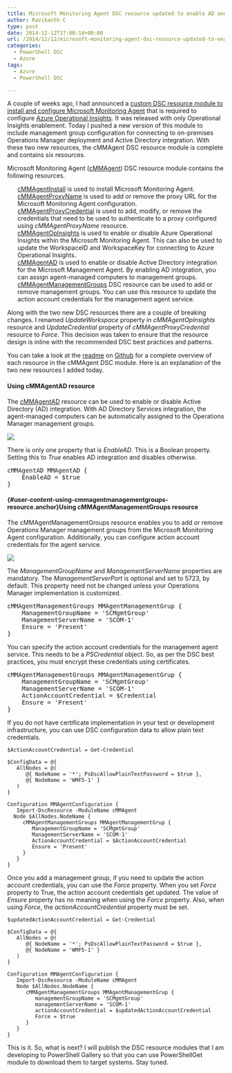 ```yaml
---
title: Microsoft Monitoring Agent DSC resource updated to enable AD and management groups configuration
author: Ravikanth C
type: post
date: 2014-12-12T17:00:14+00:00
url: /2014/12/12/microsoft-monitoring-agent-dsc-resource-updated-to-enable-ad-and-management-groups-configuration/
categories:
  - PowerShell DSC
  - Azure
tags:
  - Azure
  - PowerShell DSC

---
```

A couple of weeks ago, I had announced a [custom DSC resource module to install and configure Microsoft Monitoring Agent][1] that is required to configure [Azure Operational Insights][2]. It was released with only Operational Insights enablement. Today I pushed a new version of this module to include management group configuration for connecting to on-premises Operations Manager deployment and Active Directory integration. With these two new resources, the cMMAgent DSC resource module is complete and contains six resources.

Microsoft Monitoring Agent ([cMMAgent][3]) DSC resource module contains the following resources.

<ul class="task-list">
  <li>
    <a href="https://github.com/rchaganti/DSCResources/tree/master/cMMAgent/DSCResources/cMMAgentInstall">cMMAgentInstall</a> is used to install Microsoft Monitoring Agent.
  </li>
  <li>
    <a href="https://github.com/rchaganti/DSCResources/tree/master/cMMAgent/DSCResources/cMMAgentProxyName">cMMAgentProxyName</a> is used to add or remove the proxy URL for the Microsoft Monitoring Agent configuration.
  </li>
  <li>
    <a href="https://github.com/rchaganti/DSCResources/tree/master/cMMAgent/DSCResources/cMMAgentProxyCredential">cMMAgentProxyCredential</a> is used to add, modify, or remove the credentials that need to be used to authenticate to a proxy configured using <em>cMMAgentProxyName</em> resource.
  </li>
  <li>
    <a href="https://github.com/rchaganti/DSCResources/tree/master/cMMAgent/DSCResources/cMMAgentOpInsights">cMMAgentOpInsights</a> is used to enable or disable Azure Operational Insights within the Microsoft Monitoring Agent. This can also be used to update the WorkspaceID and WorkspaceKey for connecting to Azure Operational Insights.
  </li>
  <li>
    <a href="https://github.com/rchaganti/DSCResources/tree/master/cMMAgent/DSCResources/cMMAgentAD">cMMAgentAD</a> is used to enable or disable Active Directory integration for the Microsoft Management Agent. By enabling AD integration, you can assign agent-managed computers to management groups.
  </li>
  <li>
    <a href="https://github.com/rchaganti/DSCResources/tree/master/cMMAgent/DSCResources/cMMAgentManagementGroups">cMMAgentManagementGroups</a> DSC resource can be used to add or remove management groups. You can use this resource to update the action account credentials for the management agent service.
  </li>
</ul>

Along with the two new DSC resources there are a couple of breaking changes. I renamed _UpdateWorkspace_ property in _cMMAgentOpInsights_ resource and _UpdateCredential_ property of _cMMAgentProxyCredential_ resource to _Force_. This decision was taken to ensure that the resource design is inline with the recommended DSC best practices and patterns.

You can take a look at the [readme][4] on [Github][3] for a complete overview of each resource in the cMMAgent DSC module. Here is an explanation of the two new resources I added today.

#### Using cMMAgentAD resource

The [cMMAgentAD][5] resource can be used to enable or disable Active Directory (AD) integration. With AD Directory Services integration, the agent-managed computers can be automatically assigned to the Operations Manager management groups.

![](/images/cMMAgentAD.png)

There is only one property that is _EnableAD_. This is a Boolean property. Setting this to _True_ enables AD integration and disables otherwise.

<pre class="brush: powershell; title: ; notranslate" title="">cMMAgentAD MMAgentAD {
    EnableAD = $true
}
</pre>

#### [][6]{#user-content-using-cmmagentmanagementgroups-resource.anchor}Using cMMAgentManagementGroups resource

The cMMAgentManagementGroups resource enables you to add or remove Operations Manager management groups from the Microsoft Monitoring Agent configuration. Additionally, you can configure action account credentials for the agent service.

![](/images/cMMAgentManagementGroups.png)

The _ManagementGroupName_ and _ManagementServerName_ properties are mandatory. The _ManagementServerPort_ is optional and set to 5723, by default. This property need not be changed unless your Operations Manager implementation is customized.

<pre class="brush: powershell; title: ; notranslate" title="">cMMAgentManagementGroups MMAgentManagementGrup {
    ManagementGroupName = 'SCMgmtGroup'
    ManagementServerName = 'SCOM-1'
    Ensure = 'Present'
}
</pre>

You can specify the action account credentials for the management agent service. This needs to be a _PSCredential_ object. So, as per the DSC best practices, you must encrypt these credentials using certificates.

<pre class="brush: powershell; title: ; notranslate" title="">cMMAgentManagementGroups MMAgentManagementGrup {
    ManagementGroupName = 'SCMgmtGroup'
    ManagementServerName = 'SCOM-1'
    ActionAccountCredential = $Credential
    Ensure = 'Present'
}
</pre>

If you do not have certificate implementation in your test or development infrastructure, you can use DSC configuration data to allow plain text credentials.

```
$ActionAccountCredential = Get-Credential

$ConfigData = @{
   AllNodes = @(
      @{ NodeName = '*'; PsDscAllowPlainTextPassword = $true },
      @{ NodeName = 'WMF5-1' }
   )
}

Configuration MMAgentConfiguration {
   Import-DscResource -ModuleName cMMAgent
  Node $AllNodes.NodeName {
     cMMAgentManagementGroups MMAgentManagementGrup {
        ManagementGroupName = 'SCMgmtGroup'
        ManagementServerName = 'SCOM-1'
        ActionAccountCredential = $ActionAccountCredential
        Ensure = 'Present'
     }
   }
}
```

Once you add a management group, if you need to update the action account credentials, you can use the _Force_ property. When you set _Force_ property to True, the action account credentials get updated. The value of _Ensure_ property has no meaning when using the _Force_ property. Also, when using _Force_, the _actionAccountCredential_ property must be set.

```
$updatedActionAccountCredential = Get-Credential

$ConfigData = @{
   AllNodes = @(
      @{ NodeName = '*'; PsDscAllowPlainTextPassword = $true },
      @{ NodeName = 'WMF5-1' }
   )
}

Configuration MMAgentConfiguration {
   Import-DscResource -ModuleName cMMAgent
   Node $AllNodes.NodeName {
      cMMAgentManagementGroups MMAgentManagementGrup {
         managementGroupName = 'SCMgmtGroup'
         managementServerName = 'SCOM-1'
         actionAccountCredential = $updatedActionAccountCredential
         Force = $true
      }
   }
}
```

This is it. So, what is next? I will publish the DSC resource modules that I am developing to PowerShell Gallery so that you can use PowerShellGet module to download them to target systems. Stay tuned.

[1]: /2014/11/26/dsc-resource-module-for-microsoft-monitoring-agent-install-and-configuration-for-azure-operational-insights/
[2]: https://preview.opinsights.azure.com/
[3]: https://github.com/rchaganti/DSCResources/tree/master/cMMAgent
[4]: https://github.com/rchaganti/DSCResources/blob/master/cMMAgent/README.md
[5]: https://github.com/rchaganti/DSCResources/tree/master/cMMAgent/DSCResources/cMMAgentAD
[6]: https://github.com/rchaganti/DSCResources/tree/master/cMMAgent#using-cmmagentmanagementgroups-resource